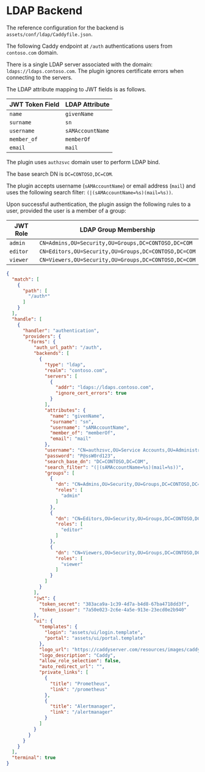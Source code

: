 # LDAP Backend

The reference configuration for the backend is `assets/conf/ldap/Caddyfile.json`.

The following Caddy endpoint at `/auth` authentications users
from `contoso.com` domain.

There is a single LDAP server associated with the domain: `ldaps://ldaps.contoso.com`.
The plugin ignores certificate errors when connecting to the servers.

The LDAP attribute mapping to JWT fields is as follows.

| **JWT Token Field** | **LDAP Attribute** |
| --- | --- |
| `name` | `givenName` |
| `surname` | `sn` |
| `username` | `sAMAccountName` |
| `member_of` | `memberOf` |
| `email` | `mail` |

The plugin uses `authzsvc` domain user to perform LDAP bind.

The base search DN is `DC=CONTOSO,DC=COM`.

The plugin accepts username (`sAMAccountName`) or email address (`mail`)
and uses the following search filter: `(|(sAMAccountName=%s)(mail=%s))`.

Upon successful authentication, the plugin assign the following rules
to a user, provided the user is a member of a group:

| **JWT Role** | **LDAP Group Membership** |
| --- | --- |
| `admin` | `CN=Admins,OU=Security,OU=Groups,DC=CONTOSO,DC=COM` |
| `editor` | `CN=Editors,OU=Security,OU=Groups,DC=CONTOSO,DC=COM` |
| `viewer` | `CN=Viewers,OU=Security,OU=Groups,DC=CONTOSO,DC=COM` |

```json
{
  "match": [
    {
      "path": [
        "/auth*"
      ]
    }
  ],
  "handle": [
    {
      "handler": "authentication",
      "providers": {
        "forms": {
          "auth_url_path": "/auth",
          "backends": [
            {
              "type": "ldap",
              "realm": "contoso.com",
              "servers": [
                {
                  "addr": "ldaps://ldaps.contoso.com",
                  "ignore_cert_errors": true
                }
              ],
              "attributes": {
                "name": "givenName",
                "surname": "sn",
                "username": "sAMAccountName",
                "member_of": "memberOf",
                "email": "mail"
              },
              "username": "CN=authzsvc,OU=Service Accounts,OU=Administrative Accounts,DC=CONTOSO,DC=COM",
              "password": "P@ssW0rd123",
              "search_base_dn": "DC=CONTOSO,DC=COM",
              "search_filter": "(|(sAMAccountName=%s)(mail=%s))",
              "groups": [
                {
                  "dn": "CN=Admins,OU=Security,OU=Groups,DC=CONTOSO,DC=COM",
                  "roles": [
                    "admin"
                  ]
                },
                {
                  "dn": "CN=Editors,OU=Security,OU=Groups,DC=CONTOSO,DC=COM",
                  "roles": [
                    "editor"
                  ]
                },
                {
                  "dn": "CN=Viewers,OU=Security,OU=Groups,DC=CONTOSO,DC=COM",
                  "roles": [
                    "viewer"
                  ]
                }
              ]
            }
          ],
          "jwt": {
            "token_secret": "383aca9a-1c39-4d7a-b4d8-67ba4718dd3f",
            "token_issuer": "7a50e023-2c6e-4a5e-913e-23ecd0e2b940"
          },
          "ui": {
            "templates": {
              "login": "assets/ui/login.template",
              "portal": "assets/ui/portal.template"
            },
            "logo_url": "https://caddyserver.com/resources/images/caddy-circle-lock.svg",
            "logo_description": "Caddy",
            "allow_role_selection": false,
            "auto_redirect_url": "",
            "private_links": [
              {
                "title": "Prometheus",
                "link": "/prometheus"
              },
              {
                "title": "Alertmanager",
                "link": "/alertmanager"
              }
            ]
          }
        }
      }
    }
  ],
  "terminal": true
}
```
